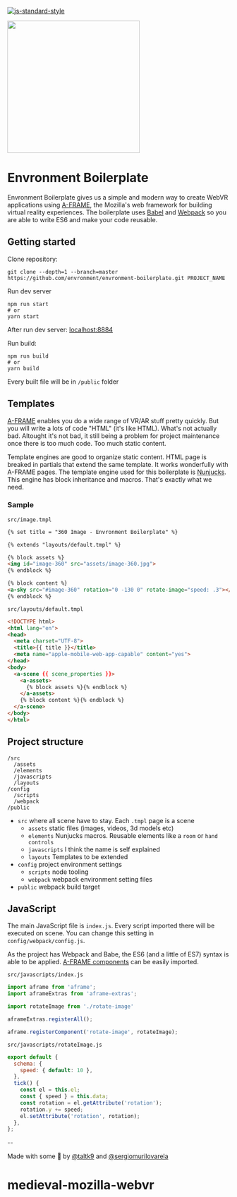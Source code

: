 [![js-standard-style](https://img.shields.io/badge/code%20style-standard-brightgreen.svg)](http://standardjs.com)

<image src="https://user-images.githubusercontent.com/5190217/30834260-b90148f8-a228-11e7-8682-d09df8721da4.png" width="300">

# Envronment Boilerplate

Envronment Boilerplate gives us a simple and modern way to create WebVR applications using [A-FRAME](https://aframe.io/), the Mozilla's web framework for building virtual reality experiences. The boilerplate uses [Babel](https://babeljs.io/) and [Webpack](https://webpack.js.org/) so you are able to write ES6 and make your code reusable.


## Getting started

Clone repository:

```shell
git clone --depth=1 --branch=master https://github.com/envronment/envronment-boilerplate.git PROJECT_NAME

```

Run dev server

```shell
npm run start
# or
yarn start
```

After run dev server: [localhost:8884](http://localhost:8884)


Run build:

```shell
npm run build
# or
yarn build
```

Every built file will be in `/public` folder


## Templates

[A-FRAME](https://aframe.io/) enables you do a wide range of VR/AR stuff pretty quickly. But you will write a lots of code "HTML" (it's like HTML). What's not actually bad. Altought it's not bad, it still being a problem for project maintenance once there is too much code. Too much static content.

Template engines are good to organize static content. HTML page is breaked in partials that extend the same template. It works wonderfully with A-FRAME pages. The template engine used for this boilerplate is [Nunjucks](https://mozilla.github.io/nunjucks/templating.html). This engine has block inheritance and macros. That's exactly what we need.

### Sample

`src/image.tmpl`

```html
{% set title = "360 Image - Envronment Boilerplate" %}

{% extends "layouts/default.tmpl" %}

{% block assets %}
<img id="image-360" src="assets/image-360.jpg">
{% endblock %}

{% block content %}
<a-sky src="#image-360" rotation="0 -130 0" rotate-image="speed: .3"></a-sky>
{% endblock %}

```

`src/layouts/default.tmpl`

```html
<!DOCTYPE html>
<html lang="en">
<head>
  <meta charset="UTF-8">
  <title>{{ title }}</title>
  <meta name="apple-mobile-web-app-capable" content="yes">
</head>
<body>
  <a-scene {{ scene_properties }}>
    <a-assets>
      {% block assets %}{% endblock %}
    </a-assets>
    {% block content %}{% endblock %}
  </a-scene>
</body>
</html>
```

## Project structure

```
/src
  /assets
  /elements
  /javascripts
  /layouts
/config
  /scripts
  /webpack
/public
```

* `src` where all scene have to stay. Each `.tmpl` page is a scene
  * `assets` static files (images, videos, 3d models etc)
  * `elements` Nunjucks macros. Reusable elements like a `room` or `hand controls`
  * `javascripts` I think the name is self explained
  * `layouts` Templates to be extended
* `config` project environment settings
  * `scripts` node tooling
  * `webpack` webpack environment setting files
* `public` webpack build target


## JavaScript

The main JavaScript file is `index.js`. Every script imported there will be executed on scene. You can change this setting in `config/webpack/config.js`.

As the project has Webpack and Babe, the ES6 (and a little of ES7) syntax is able to be applied. [A-FRAME components]() can be easily imported.

`src/javascripts/index.js`

```javascript
import aframe from 'aframe';
import aframeExtras from 'aframe-extras';

import rotateImage from './rotate-image'

aframeExtras.registerAll();

aframe.registerComponent('rotate-image', rotateImage);
```

`src/javascripts/rotateImage.js`

```javascript
export default {
  schema: {
    speed: { default: 10 },
  },
  tick() {
    const el = this.el;
    const { speed } = this.data;
    const rotation = el.getAttribute('rotation');
    rotation.y += speed;
    el.setAttribute('rotation', rotation);
  },
};
```

--

Made with some :beers: by [@taltk9](https://github.com/taltk9) and [@sergiomurilovarela](https://github.com/sergiomurilovarela)
# medieval-mozilla-webvr
